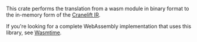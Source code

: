 This crate performs the translation from a wasm module in binary format to the
in-memory form of the [Cranelift IR].

If you're looking for a complete WebAssembly implementation that uses this
library, see [Wasmtime].

[Wasmtime]: https://github.com/bytecodealliance/wasmtime
[Cranelift IR]: https://github.com/bytecodealliance/wasmtime/blob/main/cranelift/docs/ir.md
